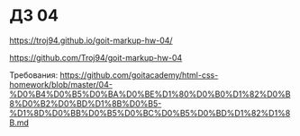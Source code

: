 # ДЗ 04

https://troj94.github.io/goit-markup-hw-04/

https://github.com/Troj94/goit-markup-hw-04

Требования: https://github.com/goitacademy/html-css-homework/blob/master/04-%D0%B4%D0%B5%D0%BA%D0%BE%D1%80%D0%B0%D1%82%D0%B8%D0%B2%D0%BD%D1%8B%D0%B5-%D1%8D%D0%BB%D0%B5%D0%BC%D0%B5%D0%BD%D1%82%D1%8B.md
